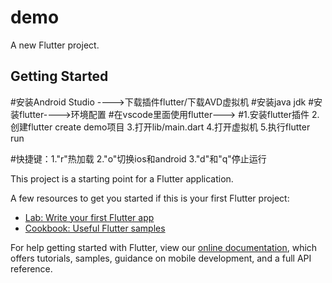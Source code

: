 # demo

A new Flutter project.

## Getting Started

#安装Android Studio ---->下载插件flutter/下载AVD虚拟机
#安装java jdk
#安装flutter---->环境配置
#在vscode里面使用flutter--->
#1.安装flutter插件 2.创建flutter create demo项目 3.打开lib/main.dart  4.打开虚拟机 5.执行flutter run

#快捷键：1."r"热加载 2."o"切换ios和android 3."d"和"q"停止运行 






This project is a starting point for a Flutter application.

A few resources to get you started if this is your first Flutter project:

- [Lab: Write your first Flutter app](https://flutter.dev/docs/get-started/codelab)
- [Cookbook: Useful Flutter samples](https://flutter.dev/docs/cookbook)

For help getting started with Flutter, view our 
[online documentation](https://flutter.dev/docs), which offers tutorials, 
samples, guidance on mobile development, and a full API reference.
